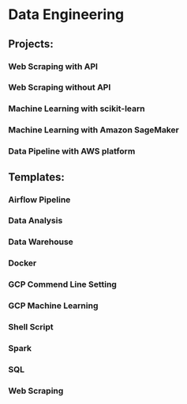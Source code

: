 # Data Engineering
## Projects: 
### Web Scraping with API
### Web Scraping without API
### Machine Learning with scikit-learn
### Machine Learning with Amazon SageMaker
### Data Pipeline with AWS platform
## Templates:
### Airflow Pipeline
### Data Analysis
### Data Warehouse
### Docker
### GCP Commend Line Setting
### GCP Machine Learning
### Shell Script
### Spark
### SQL
### Web Scraping
